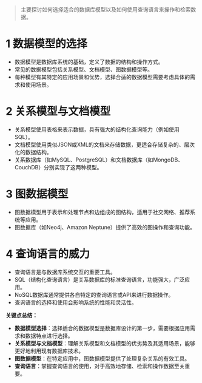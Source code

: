 > 主要探讨如何选择适合的数据库模型以及如何使用查询语言来操作和检索数据。

# 1 **数据模型的选择**
- 数据模型是数据库系统的基础，定义了数据的结构和操作方式。
- 常见的数据模型包括关系模型、文档模型、图数据模型等。
- 每种模型有其特定的应用场景和优势，选择合适的数据模型需要考虑具体的需求和使用场景。

# 2 **关系模型与文档模型**
- 关系模型使用表格来表示数据，具有强大的结构化查询能力（例如使用SQL）。
- 文档模型使用类似JSON或XML的文档来存储数据，更适合存储复杂的、层次化的数据结构。
- 关系数据库（如MySQL、PostgreSQL）和文档数据库（如MongoDB、CouchDB）分别实现了这两种模型。

# 3 **图数据模型**
- 图数据模型用于表示和处理节点和边组成的图结构，适用于社交网络、推荐系统等应用。
- 图数据库（如Neo4j、Amazon Neptune）提供了高效的图操作和查询功能。

# 4 **查询语言的威力**
+ 查询语言是与数据库系统交互的重要工具。
+ SQL（结构化查询语言）是关系数据库的标准查询语言，功能强大，广泛应用。
+ NoSQL数据库通常提供各自特定的查询语言或API来进行数据操作。
+ 查询语言的选择和使用会影响系统的性能和灵活性。

**关键点总结：**

- **数据模型选择**：选择适合的数据模型是数据库设计的第一步，需要根据应用需求和数据特点进行选择。
- **关系模型与文档模型**：理解关系模型和文档模型的优劣势及其适用场景，能够更好地利用现有数据库技术。
- **图数据模型**：在特定应用中，图数据模型提供了处理复杂关系的有效工具。
- **查询语言**：掌握查询语言的使用，对于高效地存储、检索和操作数据至关重要。

